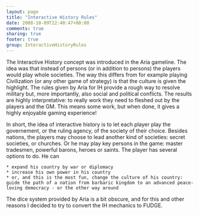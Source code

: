 ```yaml
---
layout: page
title: "Interactive History Rules"
date: 2008-10-09T22:40:47+00:00
comments: true
sharing: true
footer: true
group: InteractiveHistoryRules
---
```


The Interactive History concept was introduced in the Aria gameline. The idea was that instead of persons (or in addition to persons) the players would play whole societies. The way this differs from for example playing Civilization (or any other game of strategy) is that the culture is given the highlight. The rules given by Aria for IH provide a rough way to resolve military but, more importantly, also social and political conflicts. The results are highly interpretative: to really work they need to fleshed out by the players and the GM. This means some work, but when done, it gives a highly enjoyable gaming experience!

In short, the idea of interactive history is to let each player play the governement, or the ruling agency, of the society of their choice. Besides nations, the players may choose to lead another kind of societies: secret societies, or churches. Or he may play key persons in the game: master tradesmen, powerful barons, heroes or saints. The player has several options to do. He can

    * expand his country by war or diplomacy
    * increase his own power in his country
    * or, and this is the most fun, change the culture of his country: guide the path of a nation from barbaric kingdom to an advanced peace-loving democracy - or the other way around 

The dice system provided by Aria is a bit obscure, and for this and other reasons I decided to try to convert the IH mechanics to FUDGE.
